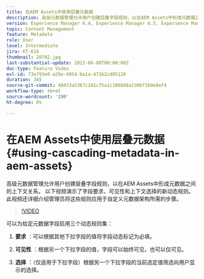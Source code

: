 ```yaml
---
title: 在AEM Assets中使用层叠元数据
description: 高级元数据管理允许用户创建层叠字段规则，以在AEM Assets中形成元数据之间的上下文关系。 以下视频演示了字段要求、可见性和上下文选择的新动态规则。 此视频还详细介绍管理员将这些规则应用于自定义元数据架构所需的步骤。
version: Experience Manager 6.4, Experience Manager 6.5, Experience Manager as a Cloud Service
topic: Content Management
feature: Metadata
role: User
level: Intermediate
jira: KT-616
thumbnail: 20702.jpg
last-substantial-update: 2022-06-08T00:00:00Z
doc-type: Feature Video
exl-id: 73e793e0-a20e-4954-ba1a-471b2cd85120
duration: 345
source-git-commit: 48433a5367c281cf5a1c106b08a1306f1b0e8ef4
workflow-type: tm+mt
source-wordcount: '190'
ht-degree: 0%

---
```


# 在AEM Assets中使用层叠元数据{#using-cascading-metadata-in-aem-assets}

高级元数据管理允许用户创建层叠字段规则，以在AEM Assets中形成元数据之间的上下文关系。 以下视频演示了字段要求、可见性和上下文选择的新动态规则。 此视频还详细介绍管理员将这些规则应用于自定义元数据架构所需的步骤。

>[!VIDEO](https://video.tv.adobe.com/v/347040?quality=12&learn=on&captions=chi_hans)

可以为给定元数据字段启用三个动态规则集：

1. **要求** ：可以根据其他下拉字段的值将字段动态标记为必填。

2. **可见性** ：根据另一个下拉字段的值，字段可以始终可见，也可以仅可见。

3. **选择** ：（仅适用于下拉字段）根据另一个下拉字段的当前选定值筛选向用户显示的选择。
